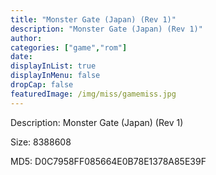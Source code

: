 ```yaml
---
title: "Monster Gate (Japan) (Rev 1)"
description: "Monster Gate (Japan) (Rev 1)"
author: 
categories: ["game","rom"]
date: 
displayInList: true
displayInMenu: false
dropCap: false
featuredImage: /img/miss/gamemiss.jpg
---
```


Description: Monster Gate (Japan) (Rev 1)

Size: 8388608

MD5: D0C7958FF085664E0B78E1378A85E39F

